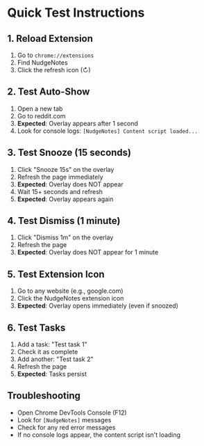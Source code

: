 # Quick Test Instructions

## 1. Reload Extension
1. Go to `chrome://extensions`
2. Find NudgeNotes
3. Click the refresh icon (↻)

## 2. Test Auto-Show
1. Open a new tab
2. Go to reddit.com
3. **Expected**: Overlay appears after 1 second
4. Look for console logs: `[NudgeNotes] Content script loaded...`

## 3. Test Snooze (15 seconds)
1. Click "Snooze 15s" on the overlay
2. Refresh the page immediately
3. **Expected**: Overlay does NOT appear
4. Wait 15+ seconds and refresh
5. **Expected**: Overlay appears again

## 4. Test Dismiss (1 minute)
1. Click "Dismiss 1m" on the overlay
2. Refresh the page
3. **Expected**: Overlay does NOT appear for 1 minute

## 5. Test Extension Icon
1. Go to any website (e.g., google.com)
2. Click the NudgeNotes extension icon
3. **Expected**: Overlay opens immediately (even if snoozed)

## 6. Test Tasks
1. Add a task: "Test task 1"
2. Check it as complete
3. Add another: "Test task 2"
4. Refresh the page
5. **Expected**: Tasks persist

## Troubleshooting
- Open Chrome DevTools Console (F12)
- Look for `[NudgeNotes]` messages
- Check for any red error messages
- If no console logs appear, the content script isn't loading